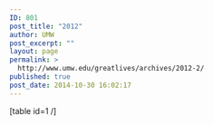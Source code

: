 ```yaml
---
ID: 801
post_title: "2012"
author: UMW
post_excerpt: ""
layout: page
permalink: >
  http://www.umw.edu/greatlives/archives/2012-2/
published: true
post_date: 2014-10-30 16:02:17
---
```

[table id=1 /]